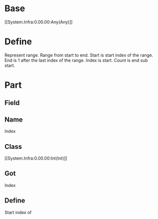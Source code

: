 # Base
[[System.Infra:0.00.00:Any(Any)]]
# Define
Represent range. Range from start to end.
Start is start index of the range.
End is 1 after the last index of the range.
Index is start. Count is end sub start.
# Part
## Field
## Name
Index
## Class
[[System.Infra:0.00.00:Int(Int)]]
## Got
Index
## Define
Start index of 